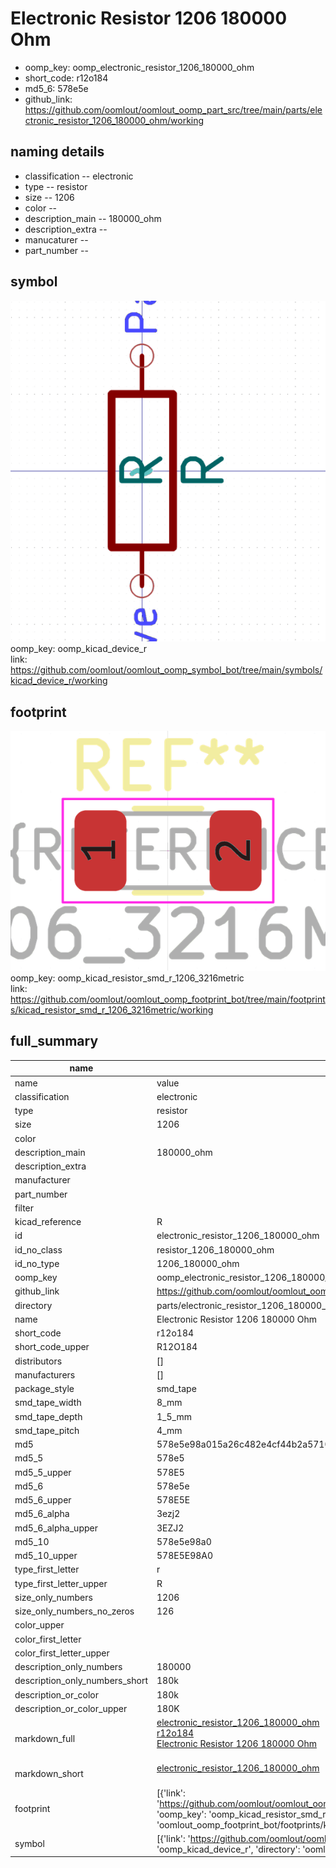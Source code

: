 # Electronic Resistor 1206 180000 Ohm

  
* oomp_key: oomp_electronic_resistor_1206_180000_ohm 
* short_code: r12o184
* md5_6: 578e5e  
* github_link: https://github.com/oomlout/oomlout_oomp_part_src/tree/main/parts/electronic_resistor_1206_180000_ohm/working  
## naming details
* classification -- electronic
* type -- resistor
* size -- 1206
* color -- 
* description_main -- 180000_ohm
* description_extra -- 
* manucaturer -- 
* part_number -- 



## symbol

![](symbol/0/working/working_600.png)  
oomp_key: oomp_kicad_device_r  
link: https://github.com/oomlout/oomlout_oomp_symbol_bot/tree/main/symbols/kicad_device_r/working  

## footprint

![](footprint/0/working/working_600.png)  
oomp_key: oomp_kicad_resistor_smd_r_1206_3216metric  
link: https://github.com/oomlout/oomlout_oomp_footprint_bot/tree/main/footprints/kicad_resistor_smd_r_1206_3216metric/working  

## full_summary
| name | value | 
| --- | --- | 
| name | value | 
| classification | electronic | 
| type | resistor | 
| size | 1206 | 
| color |  | 
| description_main | 180000_ohm | 
| description_extra |  | 
| manufacturer |  | 
| part_number |  | 
| filter |  | 
| kicad_reference | R | 
| id | electronic_resistor_1206_180000_ohm | 
| id_no_class | resistor_1206_180000_ohm | 
| id_no_type | 1206_180000_ohm | 
| oomp_key | oomp_electronic_resistor_1206_180000_ohm | 
| github_link | https://github.com/oomlout/oomlout_oomp_part_src/tree/main/parts/electronic_resistor_1206_180000_ohm/working | 
| directory | parts/electronic_resistor_1206_180000_ohm | 
| name | Electronic Resistor 1206 180000 Ohm | 
| short_code | r12o184 | 
| short_code_upper | R12O184 | 
| distributors | [] | 
| manufacturers | [] | 
| package_style | smd_tape | 
| smd_tape_width | 8_mm | 
| smd_tape_depth | 1_5_mm | 
| smd_tape_pitch | 4_mm | 
| md5 | 578e5e98a015a26c482e4cf44b2a5710 | 
| md5_5 | 578e5 | 
| md5_5_upper | 578E5 | 
| md5_6 | 578e5e | 
| md5_6_upper | 578E5E | 
| md5_6_alpha | 3ezj2 | 
| md5_6_alpha_upper | 3EZJ2 | 
| md5_10 | 578e5e98a0 | 
| md5_10_upper | 578E5E98A0 | 
| type_first_letter | r | 
| type_first_letter_upper | R | 
| size_only_numbers | 1206 | 
| size_only_numbers_no_zeros | 126 | 
| color_upper |  | 
| color_first_letter |  | 
| color_first_letter_upper |  | 
| description_only_numbers | 180000 | 
| description_only_numbers_short | 180k | 
| description_or_color | 180k | 
| description_or_color_upper | 180K | 
| markdown_full | [electronic_resistor_1206_180000_ohm](https://github.com/oomlout/oomlout_oomp_part_src/tree/main/parts/electronic_resistor_1206_180000_ohm/working)<br>[r12o184](https://github.com/oomlout/oomlout_oomp_part_src/tree/main/parts/electronic_resistor_1206_180000_ohm/working)<br>[Electronic Resistor 1206 180000 Ohm](https://github.com/oomlout/oomlout_oomp_part_src/tree/main/parts/electronic_resistor_1206_180000_ohm/working)<br><br> | 
| markdown_short | [electronic_resistor_1206_180000_ohm](https://github.com/oomlout/oomlout_oomp_part_src/tree/main/parts/electronic_resistor_1206_180000_ohm/working)<br><br> | 
| footprint | [{'link': 'https://github.com/oomlout/oomlout_oomp_footprint_bot/tree/main/foootprntss/kicad_resistor_smd_r_1206_3216metric', 'oomp_key': 'oomp_kicad_resistor_smd_r_1206_3216metric', 'directory': 'oomlout_oomp_footprint_bot/footprints/kicad_resistor_smd_r_1206_3216metric//working/working.kicad_mod'}] | 
| symbol | [{'link': 'https://github.com/oomlout/oomlout_oomp_symbol_bot/tree/main/symbols/kicad_device_r', 'oomp_key': 'oomp_kicad_device_r', 'directory': 'oomlout_oomp_symbol_bot/symbols/kicad_device_r//working/working.kicad_sym'}] | 

